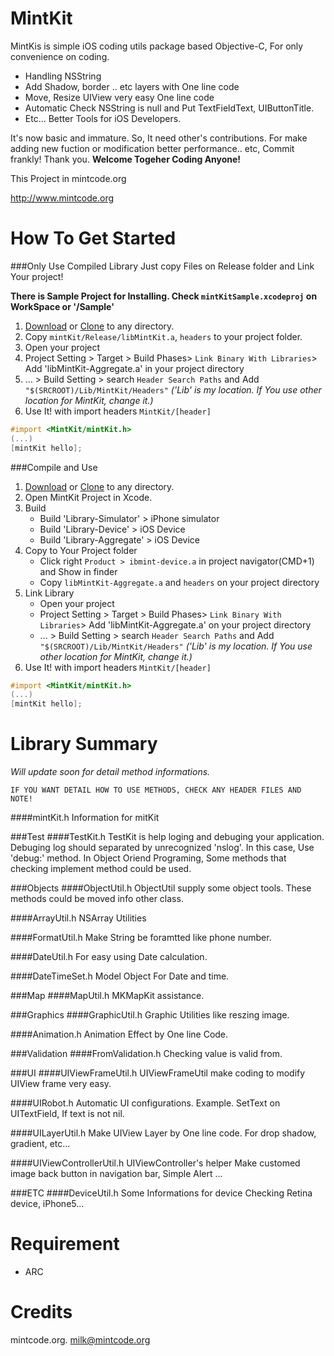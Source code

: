 MintKit
=======

MintKis is simple iOS coding utils package based Objective-C, For only convenience on coding.
* Handling NSString
* Add Shadow, border .. etc layers with One line code
* Move, Resize UIView very easy One line code
* Automatic Check NSString is null and Put TextFieldText, UIButtonTitle.
* Etc... Better Tools for iOS Developers.

It's now basic and immature. So, It need other's contributions.
For make adding new fuction or modification better performance.. etc,
Commit frankly! Thank you.
**Welcome Togeher Coding Anyone!**

This Project in mintcode.org

<http://www.mintcode.org>


How To Get Started
====

###Only Use Compiled Library
Just copy Files on Release folder and Link Your project!

**There is Sample Project for Installing. Check `mintKitSample.xcodeproj` on WorkSpace or '/Sample'**

1. [Download](https://github.com/soleaf/MintKit/archive/master.zip) or [Clone](github-mac://openRepo/https://github.com/soleaf/MintKit) to any directory.
2. Copy `mintKit/Release/libMintKit.a`, `headers` to your project folder.
3. Open your project
4. Project Setting > Target > Build Phases> `Link Binary With Libraries`> Add 'libMintKit-Aggregate.a' in your project directory
5. … > Build Setting > search `Header Search Paths`  and Add `"$(SRCROOT)/Lib/MintKit/Headers"` *('Lib' is my location. If You use other location for MintKit, change it.)*
6. Use It! with import headers `MintKit/[header]`

```objective-c
#import <MintKit/mintKit.h>
(...)
[mintKit hello];
```

###Compile and Use

1. [Download](https://github.com/soleaf/MintKit/archive/master.zip) or [Clone](github-mac://openRepo/https://github.com/soleaf/MintKit) to any directory.
2. Open MintKit Project in Xcode.
3. Build
    * Build 'Library-Simulator' > iPhone simulator
    * Build 'Library-Device' > iOS Device
    * Build 'Library-Aggregate' > iOS Device
4. Copy to Your Project folder
    * Click right `Product > ibmint-device.a` in project navigator(CMD+1)  and Show in finder
    * Copy `libMintKit-Aggregate.a` and `headers` on your project directory
5. Link Library
    * Open your project
    * Project Setting > Target > Build Phases> `Link Binary With Libraries`> Add 'libMintKit-Aggregate.a' on your project directory
    *  … > Build Setting > search `Header Search Paths`  and Add `"$(SRCROOT)/Lib/MintKit/Headers"` *('Lib' is my location. If You use other location for MintKit, change it.)*
6. Use It! with import headers `MintKit/[header]`

```objective-c
#import <MintKit/mintKit.h>
(...)
[mintKit hello];
```

Library Summary
===
*Will update soon for detail method informations.*
```
IF YOU WANT DETAIL HOW TO USE METHODS, CHECK ANY HEADER FILES AND NOTE!
```

####mintKit.h
Information for mitKit

###Test
####TestKit.h
TestKit is help loging and debuging your application.
    Debuging log should separated by unrecognized 'nslog'. In this case, Use 'debug:' method.
    In Object Oriend Programing, Some methods that checking implement method could be used.

###Objects
####ObjectUtil.h
ObjectUtil supply some object tools.
These methods could be moved info other class.

####ArrayUtil.h
NSArray Utilities

####FormatUtil.h
Make String be foramtted like phone number.

####DateUtil.h
For easy using Date calculation.

####DateTimeSet.h
Model Object For Date and time.
 
###Map
####MapUtil.h
MKMapKit assistance.

###Graphics
####GraphicUtil.h
Graphic Utilities like reszing image.

####Animation.h
Animation Effect by One line Code.

###Validation
####FromValidation.h
Checking value is valid from.

###UI
####UIViewFrameUtil.h
UIViewFrameUtil make coding to modify UIView frame very easy.
 
####UIRobot.h
Automatic UI configurations.
Example. SetText on UITextField, If text is not nil.

####UILayerUtil.h
Make UIView Layer by One line code.
For drop shadow, gradient, etc...

####UIViewControllerUtil.h
UIViewController's helper
Make customed image back button in navigation bar,
Simple Alert ...

###ETC
####DeviceUtil.h
Some Informations for device
Checking Retina device, iPhone5...

Requirement
===
* ARC

Credits
===
mintcode.org.
<milk@mintcode.org>
